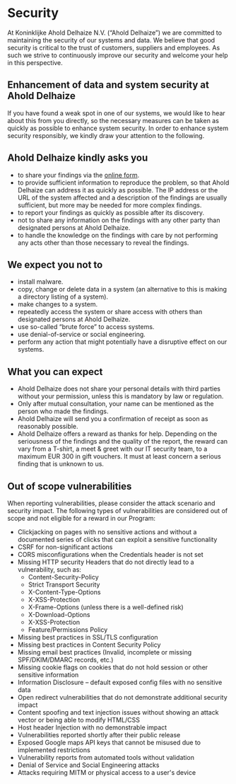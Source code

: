 # Security

At Koninklijke Ahold Delhaize N.V. (“Ahold Delhaize”) we are committed to maintaining the security of our systems and data. We believe that good security is critical to the trust of customers, suppliers and employees. As such we strive to continuously improve our security and welcome your help in this perspective.

## Enhancement of data and system security at Ahold Delhaize

If you have found a weak spot in one of our systems, we would like to hear about this from you directly, so the necessary measures can be taken as quickly as possible to enhance system security. In order to enhance system security responsibly, we kindly draw your attention to the following.

## Ahold Delhaize kindly asks you

* to share your findings via the [online form](https://www.aholddelhaize.com/responsible-disclosure-form/).
* to provide sufficient information to reproduce the problem, so that Ahold Delhaize can address it as quickly as possible. The IP address or the URL of the system affected and a description of the findings are usually sufficient, but more may be needed for more complex findings.
* to report your findings as quickly as possible after its discovery.
* not to share any information on the findings with any other party than designated persons at Ahold Delhaize.
* to handle the knowledge on the findings with care by not performing any acts other than those necessary to reveal the findings.

## We expect you not to

* install malware.
* copy, change or delete data in a system (an alternative to this is making a directory listing of a system).
* make changes to a system.
* repeatedly access the system or share access with others than designated persons at Ahold Delhaize.
* use so-called “brute force” to access systems.
* use denial-of-service or social engineering.
* perform any action that might potentially have a disruptive effect on our systems.

## What you can expect

* Ahold Delhaize does not share your personal details with third parties without your permission, unless this is mandatory by law or regulation.
* Only after mutual consultation, your name can be mentioned as the person who made the findings.
* Ahold Delhaize will send you a confirmation of receipt as soon as reasonably possible.
* Ahold Delhaize offers a reward as thanks for help. Depending on the seriousness of the findings and the quality of the report, the reward can vary from a T-shirt, a meet & greet with our IT security team, to a maximum EUR 300 in gift vouchers. It must at least concern a serious finding that is unknown to us.

## Out of scope vulnerabilities

When reporting vulnerabilities, please consider the attack scenario and security impact. The following types of vulnerabilities are considered out of scope and not eligible for a reward in our Program:

* Clickjacking on pages with no sensitive actions and without a documented series of clicks that can exploit a sensitive functionality
* CSRF for non-significant actions
* CORS misconfigurations when the Credentials header is not set
* Missing HTTP security Headers that do not directly lead to a vulnerability, such as:
  * Content-Security-Policy
  * Strict Transport Security
  * X-Content-Type-Options
  * X-XSS-Protection
  * X-Frame-Options (unless there is a well-defined risk)
  * X-Download-Options
  * X-XSS-Protection
  * Feature/Permissions Policy
* Missing best practices in SSL/TLS configuration
* Missing best practices in Content Security Policy
* Missing email best practices (Invalid, incomplete or missing SPF/DKIM/DMARC records, etc.)
* Missing cookie flags on cookies that do not hold session or other sensitive information
* Information Disclosure – default exposed config files with no sensitive data
* Open redirect vulnerabilities that do not demonstrate additional security impact
* Content spoofing and text injection issues without showing an attack vector or being able to modify HTML/CSS
* Host header Injection with no demonstrable impact
* Vulnerabilities reported shortly after their public release
* Exposed Google maps API keys that cannot be misused due to implemented restrictions
* Vulnerability reports from automated tools without validation
* Denial of Service and Social Engineering attacks
* Attacks requiring MITM or physical access to a user's device
